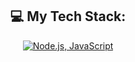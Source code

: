 <div align="center">

</div>


<div align="center">

## 💻 My Tech Stack:

[![Node.js, JavaScript](https://skillicons.dev/icons?i=nodejs,js)](https://skillicons.dev)

</div>